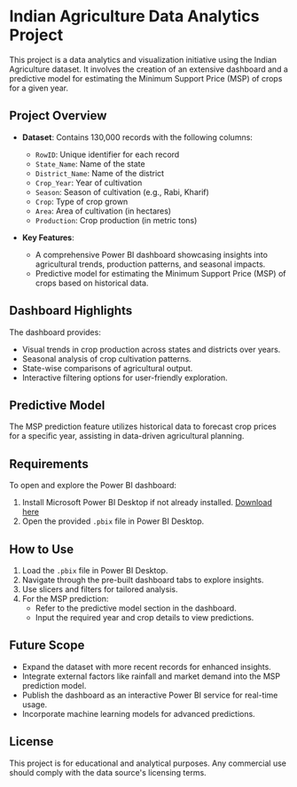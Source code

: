 
# Indian Agriculture Data Analytics Project

This project is a data analytics and visualization initiative using the Indian Agriculture dataset. It involves the creation of an extensive dashboard and a predictive model for estimating the Minimum Support Price (MSP) of crops for a given year.

## Project Overview

- **Dataset**: Contains 130,000 records with the following columns:
  - `RowID`: Unique identifier for each record
  - `State_Name`: Name of the state
  - `District_Name`: Name of the district
  - `Crop_Year`: Year of cultivation
  - `Season`: Season of cultivation (e.g., Rabi, Kharif)
  - `Crop`: Type of crop grown
  - `Area`: Area of cultivation (in hectares)
  - `Production`: Crop production (in metric tons)

- **Key Features**:
  - A comprehensive Power BI dashboard showcasing insights into agricultural trends, production patterns, and seasonal impacts.
  - Predictive model for estimating the Minimum Support Price (MSP) of crops based on historical data.

## Dashboard Highlights

The dashboard provides:
- Visual trends in crop production across states and districts over years.
- Seasonal analysis of crop cultivation patterns.
- State-wise comparisons of agricultural output.
- Interactive filtering options for user-friendly exploration.

## Predictive Model

The MSP prediction feature utilizes historical data to forecast crop prices for a specific year, assisting in data-driven agricultural planning.

## Requirements

To open and explore the Power BI dashboard:
1. Install Microsoft Power BI Desktop if not already installed. [Download here](https://powerbi.microsoft.com/desktop/)
2. Open the provided `.pbix` file in Power BI Desktop.

## How to Use

1. Load the `.pbix` file in Power BI Desktop.
2. Navigate through the pre-built dashboard tabs to explore insights.
3. Use slicers and filters for tailored analysis.
4. For the MSP prediction:
   - Refer to the predictive model section in the dashboard.
   - Input the required year and crop details to view predictions.

## Future Scope

- Expand the dataset with more recent records for enhanced insights.
- Integrate external factors like rainfall and market demand into the MSP prediction model.
- Publish the dashboard as an interactive Power BI service for real-time usage.
- Incorporate machine learning models for advanced predictions.

## License

This project is for educational and analytical purposes. Any commercial use should comply with the data source's licensing terms.
